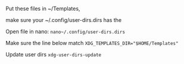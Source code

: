 Put these files in ~/Templates,

make sure your ~/.config/user-dirs.dirs has the 

Open file in nano:
`nano~/.config/user-dirs.dirs`

Make sure the line below match
`XDG_TEMPLATES_DIR="$HOME/Templates"`

Update user dirs
`xdg-user-dirs-update`



